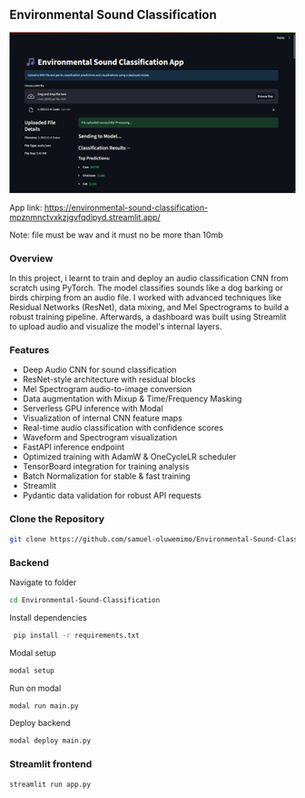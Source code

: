 ## Environmental Sound Classification
![Alt]( ./1.png)

App link: https://environmental-sound-classification-mpznmnctvxkzjgvfqdipyd.streamlit.app/

Note: file must be wav and it must no be more than 10mb

### Overview
In this project, i learnt to train and deploy an audio classification CNN from scratch using PyTorch. The model classifies sounds like a dog barking or birds chirping from an audio file. I worked with advanced techniques like Residual Networks (ResNet), data mixing, and Mel Spectrograms to build a robust training pipeline. Afterwards, a dashboard was built using Streamlit to upload audio and visualize the model's internal layers.

### Features
- Deep Audio CNN for sound classification
- ResNet-style architecture with residual blocks
- Mel Spectrogram audio-to-image conversion
- Data augmentation with Mixup & Time/Frequency Masking
- Serverless GPU inference with Modal
- Visualization of internal CNN feature maps
- Real-time audio classification with confidence scores
- Waveform and Spectrogram visualization
- FastAPI inference endpoint
- Optimized training with AdamW & OneCycleLR scheduler
- TensorBoard integration for training analysis
- Batch Normalization for stable & fast training
- Streamlit
- Pydantic data validation for robust API requests


### Clone the Repository
```bash
git clone https://github.com/samuel-oluwemimo/Environmental-Sound-Classification.git
```


### Backend
Navigate to folder
```bash
cd Environmental-Sound-Classification
```

Install dependencies
```bash
 pip install -r requirements.txt
 ```

Modal setup
```bash
modal setup
 ```

Run on modal
```bash
modal run main.py
 ```

Deploy backend
```bash
modal deploy main.py
 ```


### Streamlit frontend
```bash
streamlit run app.py
```

